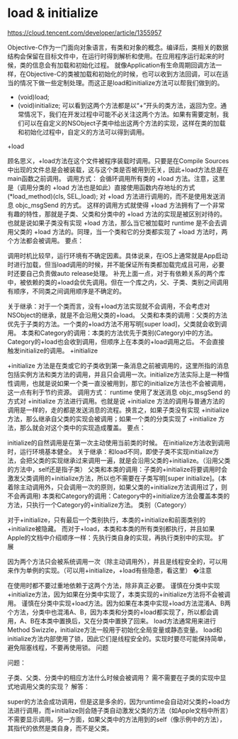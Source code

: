 #  load & initialize

https://cloud.tencent.com/developer/article/1355957

Objective-C作为一门面向对象语言，有类和对象的概念。编译后，类相关的数据结构会保留在目标文件中，在运行时得到解析和使用。在应用程序运行起来的时候，类的信息会有加载和初始化过程。
就像Application有生命周期回调方法一样，在Objective-C的类被加载和初始化的时候，也可以收到方法回调，可以在适当的情况下做一些定制处理。而这正是load和initialize方法可以帮我们做到的。

+ (void)load;
+ (void)initialize;
可以看到这两个方法都是以“+”开头的类方法，返回为空。通常情况下，我们在开发过程中可能不必关注这两个方法。如果有需要定制，我们可以在自定义的NSObject子类中给出这两个方法的实现，这样在类的加载和初始化过程中，自定义的方法可以得到调用。

+load

顾名思义，+load方法在这个文件被程序装载时调用。只要是在Compile Sources中出现的文件总是会被装载，这与这个类是否被用到无关，因此+load方法总是在main函数之前调用。
调用方式：
会循环调用所有类的 +load 方法。注意，这里是（调用分类的 +load 方法也是如此）直接使用函数内存地址的方式 (*load_method)(cls, SEL_load); 对 +load 方法进行调用的，而不是使用发送消息 objc_msgSend 的方式。
这样的调用方式就使得 +load 方法拥有了一个非常有趣的特性，那就是子类、父类和分类中的 +load 方法的实现是被区别对待的。也就是说如果子类没有实现 +load 方法，那么当它被加载时 runtime 是不会去调用父类的 +load 方法的。同理，当一个类和它的分类都实现了 +load 方法时，两个方法都会被调用。
要点：

调用时机比较早，运行环境有不确定因素。具体说来，在iOS上通常就是App启动时进行加载，但当load调用的时候，并不能保证所有类都加载完成且可用，必要时还要自己负责做auto release处理。
补充上面一点，对于有依赖关系的两个库中，被依赖的类的+load会优先调用。但在一个库之内，父、子类、类别之间调用有顺序，不同类之间调用顺序是不确定的。

关于继承：对于一个类而言，没有+load方法实现就不会调用，不会考虑对NSObject的继承，就是不会沿用父类的+load。
父类和本类的调用：父类的方法优先于子类的方法。一个类的+load方法不用写明[super load]，父类就会收到调用。
本类和Category的调用：本类的方法优先于类别(Category)中的方法。Category的+load也会收到调用，但顺序上在本类的+load调用之后。
不会直接触发initialize的调用。
+initialize

+initialize 方法是在类或它的子类收到第一条消息之前被调用的，这里所指的消息包括实例方法和类方法的调用，并且只会调用一次。initialize方法实际上是一种惰性调用，也就是说如果一个类一直没被用到，那它的initialize方法也不会被调用，这一点有利于节约资源。
调用方式：
runtime 使用了发送消息 objc_msgSend 的方式对 +initialize 方法进行调用。也就是说 +initialize 方法的调用与普通方法的调用是一样的，走的都是发送消息的流程。换言之，如果子类没有实现 +initialize 方法，那么继承自父类的实现会被调用；如果一个类的分类实现了 +initialize 方法，那么就会对这个类中的实现造成覆盖。
要点：

initialize的自然调用是在第一次主动使用当前类的时候。
在initialize方法收到调用时，运行环境基本健全。
关于继承：和load不同，即使子类不实现initialize方法，会把父类的实现继承过来调用一遍，就是会沿用父类的+initialize。（沿用父类的方法中，self还是指子类）
父类和本类的调用：子类的+initialize将要调用时会激发父类调用的+initialize方法，所以也不需要在子类写明[super initialize]。(本着除主动调用外，只会调用一次的原则，如果父类的+initialize方法调用过了，则不会再调用)
本类和Category的调用：Category中的+initialize方法会覆盖本类的方法，只执行一个Category的+initialize方法。
类别（Category）

对于+initialize，只有最后一个类别执行，本类的+initialize和前面类别的+initialize被隐藏。
而对于+load，本类和本类的所有类别都执行，并且如果Apple的文档中介绍顺序一样：先执行类自身的实现，再执行类别中的实现。
扩展

因为两个方法只会被系统调用一次（除主动调用外），并且是线程安全的，可以用来作为单例的实现。（可以用+initialize，+load有些隐患，看这里）
�注意

在使用时都不要过重地依赖于这两个方法，除非真正必要。
谨慎在分类中实现+initialize方法，因为如果在分类中实现了，本类实现的+initialize方法将不会被调用。
谨慎在分类中实现+load方法。因为如果在本类中实现+load方法混淆A、B两个方法，分类中也混淆A、B，因为本类和分类的+load都实现了，所以都会调用，A、B在本类中置换后，又在分类中置换了回来。
load方法通常用来进行Method Swizzle，initialize方法一般用于初始化全局变量或静态变量。
load和initialize方法内部使用了锁，因此它们是线程安全的。实现时要尽可能保持简单，避免阻塞线程，不要再使用锁。
问题

问题：

子类、父类、分类中的相应方法什么时候会被调用？
需不需要在子类的实现中显式地调用父类的实现？
解答：

super的方法会成功调用，但是这是多余的，因为runtime会自动对父类的+load方法进行调用，而+initialize则会随子类自动激发父类的方法（如Apple文档中所言）不需要显示调用。另一方面，如果父类中的方法用到的self（像示例中的方法），其指代的依然是类自身，而不是父类。
